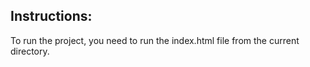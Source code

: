 ## Instructions:

To run the project, you need to run the index.html file from the current directory.
